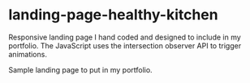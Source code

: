 # landing-page-healthy-kitchen
Responsive landing page I hand coded and designed to include in my portfolio. The JavaScript uses the intersection observer API to trigger animations.

Sample landing page to put in my portfolio.